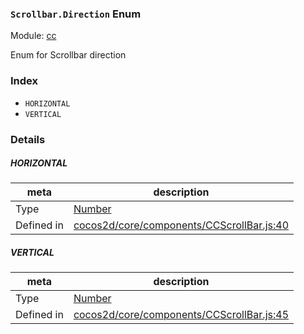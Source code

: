 ### `Scrollbar.Direction` Enum



Module: [cc](../modules/cc.md)


Enum for Scrollbar direction


### Index
  - `HORIZONTAL`
  - `VERTICAL`

### Details


##### HORIZONTAL

> 

| meta | description |
|------|-------------|
| Type | <a href="https://developer.mozilla.org/en/JavaScript/Reference/Global_Objects/Number" class="crosslink external" target="_blank">Number</a> |
| Defined in | [cocos2d/core/components/CCScrollBar.js:40](https://github.com/cocos-creator/engine/blob/246760b55cfc698ac5f3450a1794d9d0554a0600/cocos2d/core/components/CCScrollBar.js#L40) |



##### VERTICAL

> 

| meta | description |
|------|-------------|
| Type | <a href="https://developer.mozilla.org/en/JavaScript/Reference/Global_Objects/Number" class="crosslink external" target="_blank">Number</a> |
| Defined in | [cocos2d/core/components/CCScrollBar.js:45](https://github.com/cocos-creator/engine/blob/246760b55cfc698ac5f3450a1794d9d0554a0600/cocos2d/core/components/CCScrollBar.js#L45) |


